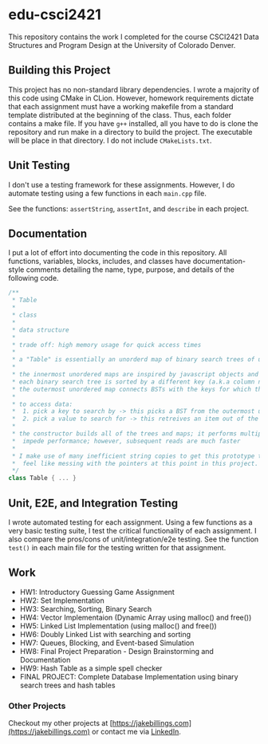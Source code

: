 # edu-csci2421
This repository contains the work I completed for the course CSCI2421 Data Structures and Program Design at the University of Colorado Denver.

## Building this Project
This project has no non-standard library dependencies. I wrote a majority of this code using CMake in CLion. However, homework requirements dictate that each assignment must have a working makefile from a standard template distributed at the beginning of the class. Thus, each folder contains a make file. If you have `g++` installed, all you have to do is clone the repository and run make in a directory to build the project. The executable will be place in that directory. I do not include `CMakeLists.txt`.

## Unit Testing
I don't use a testing framework for these assignments. However, I do automate testing using a few functions in each `main.cpp` file.

See the functions: `assertString`, `assertInt`, and `describe` in each project.

## Documentation
I put a lot of effort into documenting the code in this repository. All functions, variables, blocks, includes, and classes have documentation-style comments detailing the name, type, purpose, and details of the following code.
```C++
/**
 * Table
 *
 * class
 *
 * data structure
 *
 * trade off: high memory usage for quick access times
 *
 * a "Table" is essentially an unorderd map of binary search trees of unordered maps
 *
 * the innermost unordered maps are inspired by javascript objects and can be thought of as rows
 * each binary search tree is sorted by a different key (a.k.a column name) from each row
 * the outermost unordered map connects BSTs with the keys for which they are sorted
 *
 * to access data:
 *  1. pick a key to search by -> this picks a BST from the outermost unorderedMap
 *  2. pick a value to search for -> this retreives an item out of the BST
 *
 * the constructor builds all of the trees and maps; it performs multiple sorts and may
 *  impede performance; however, subsequent reads are much faster
 *
 * I make use of many inefficient string copies to get this prototype to work; however, I didn't
 *  feel like messing with the pointers at this point in this project.
 */
class Table { ... }
```

## Unit, E2E, and Integration Testing
I wrote automated testing for each assignment. Using a few functions as a very basic testing suite, I test the critical functionality of each assignment. I also compare the pros/cons of unit/integration/e2e testing. See the function `test()` in each main file for the testing written for that assignment.


## Work
- HW1: Introductory Guessing Game Assignment
- HW2: Set Implementation
- HW3: Searching, Sorting, Binary Search
- HW4: Vector Implementaion (Dynamic Array using malloc() and free())
- HW5: Linked List Implementation (using malloc() and free())
- HW6: Doubly Linked List with searching and sorting
- HW7: Queues, Blocking, and Event-based Simulation
- HW8: Final Project Preparation - Design Brainstorming and Documentation
- HW9: Hash Table as a simple spell checker
- FINAL PROJECT: Complete Database Implementation using binary search trees and hash tables 


### Other Projects ###
Checkout my other projects at [https://jakebillings.com](https://jakebillings.com) or contact me via [LinkedIn](https://www.linkedin.com/in/jake-billings/).